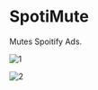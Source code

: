 # SpotiMute
Mutes Spoitify Ads.

![1](http://i.imgur.com/uwkLfLO.png)


![2](http://i.imgur.com/Vi05Add.png)
